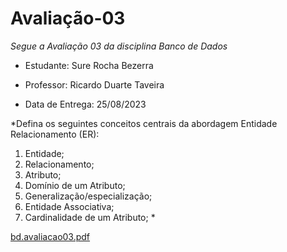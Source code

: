 # Avaliação-03

*Segue a Avaliação 03 da disciplina Banco de Dados*

* Estudante: Sure Rocha Bezerra 

* Professor: Ricardo Duarte Taveira

* Data de Entrega: 25/08/2023

*Defina os seguintes conceitos centrais da abordagem Entidade Relacionamento (ER):
1) Entidade;
2) Relacionamento;
3) Atributo;
4) Domínio de um Atributo;
5) Generalização/especialização;
6) Entidade Associativa;
7) Cardinalidade de um Atributo; *

[bd.avaliacao03.pdf](https://github.com/surerocha/bd-p4-info/files/12444265/bd.avaliacao03.pdf)


